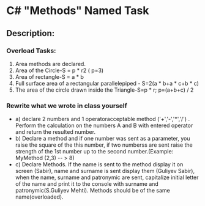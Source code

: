 # C# "Methods" Named Task

## Description:

### Overload Tasks:
1) Area methods are declared.
2) Area of the Circle-S = p * r2 ( p=3)
3) Area of rectangle-S = a * b
4) Full surface area of a rectangular parallelepiped -
  S=2(a * b+a * c+b * c)
5) The area of the circle drawn inside the Triangle-S=p * r; p=(a+b+c) / 2

### Rewrite what we wrote in class yourself
- a) declare 2 numbers and 1 operatoracceptable method ('+','-','*','/') . Perform the calculation on the numbers A and B with entered operator and return the resulted number.
- b) Declare a method and if one number was sent as a parameter, you raise the square of the this number, if two numberss are sent raise the strength of the 1st number up to the second number.(Example: MyMethod (2,3) -- > 8)
- c) Declare Methods. If  the name is sent to the method display it on screen (Sabir), name and surname is sent display them (Guliyev Sabir), when the name, surname and patronymic are sent, capitalize initial letter of the name and print it to the console with surname and patronymic(S.Guliyev Mehti). Methods should be of the same name(overloaded).
